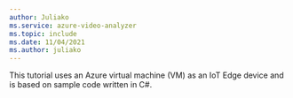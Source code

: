 ```yaml
---
author: Juliako
ms.service: azure-video-analyzer
ms.topic: include
ms.date: 11/04/2021
ms.author: juliako
---
```



This tutorial uses an Azure virtual machine (VM) as an IoT Edge device and is based on sample code written in C#. 
